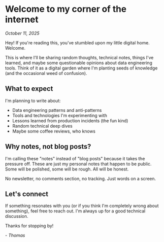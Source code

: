 # Welcome to my corner of the internet

*October 11, 2025*

Hey! If you're reading this, you've stumbled upon my little digital home. Welcome.

This is where I'll be sharing random thoughts, technical notes, things I've learned, and maybe some questionable opinions about data engineering tools. Think of it as a digital garden where I'm planting seeds of knowledge (and the occasional weed of confusion).

## What to expect

I'm planning to write about:

- Data engineering patterns and anti-patterns
- Tools and technologies I'm experimenting with
- Lessons learned from production incidents (the fun kind)
- Random technical deep dives
- Maybe some coffee reviews, who knows

## Why notes, not blog posts?

I'm calling these "notes" instead of "blog posts" because it takes the pressure off. These are just my personal notes that happen to be public. Some will be polished, some will be rough. All will be honest.

No newsletter, no comments section, no tracking. Just words on a screen.

## Let's connect

If something resonates with you (or if you think I'm completely wrong about something), feel free to reach out. I'm always up for a good technical discussion.

Thanks for stopping by!

*- Thomas*
